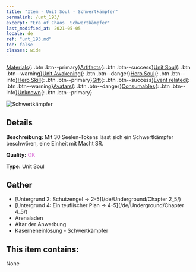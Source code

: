 ```yaml
---
title: "Item - Unit Soul - Schwertkämpfer"
permalink: /unt_193/
excerpt: "Era of Chaos  Schwertkämpfer"
last_modified_at: 2021-05-05
locale: de
ref: "unt_193.md"
toc: false
classes: wide
---
```

 [Materials](/ItemsDE/){: .btn .btn--primary}[Artifacts](/ItemsDE/Artifacts/){: .btn .btn--success}[Unit Soul](/ItemsDE/UnitSoul/){: .btn .btn--warning}[Unit Awakening](/ItemsDE/UnitAwakening/){: .btn .btn--danger}[Hero Soul](/ItemsDE/HeroSoul/){: .btn .btn--info}[Hero Skill](/ItemsDE/HeroSkill/){: .btn .btn--primary}[Gift](/ItemsDE/Gift/){: .btn .btn--success}[Event related](/ItemsDE/Events/){: .btn .btn--warning}[Avatars](/ItemsDE/Avatars/){: .btn .btn--danger}[Consumables](/ItemsDE/Consumables/){: .btn .btn--info}[Unknown](/ItemsDE/Unknown/){: .btn .btn--primary}

 ![Schwertkämpfer](/images/u/ti_shizijun.jpg)

## Details
 **Beschreibung:** Mit 30 Seelen-Tokens lässt sich ein Schwertkämpfer beschwören, eine Einheit mit Macht SR.

 **Quality:** <span style="color: #DA70D6">OK</span>

 **Type:** Unit Soul

## Gather

*    [Untergrund 2: Schutzengel -> 2-5](/de/Underground/Chapter 2_5/) 
*    [Untergrund 4: Ein teuflischer Plan -> 4-5](/de/Underground/Chapter 4_5/) 
*    Arenaladen 
*    Altar der Anwerbung 
*    Kaserneneinlösung - Schwertkämpfer 

## This item contains:

  None

